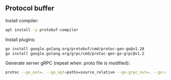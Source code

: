 ## Protocol buffer

Install compiler:
```bash
apt install -y protobuf-compiler
```

Install plugins:
```bash
go install google.golang.org/protobuf/cmd/protoc-gen-go@v1.28
go install google.golang.org/grpc/cmd/protoc-gen-go-grpc@v1.2
```

Generate server gRPC (repeat when .proto file is modified):
```bash
protoc --go_out=. --go_opt=paths=source_relative --go-grpc_out=. --go-grpc_opt=paths=source_relative servers/protobuf/name_of_the_project/server.proto
```